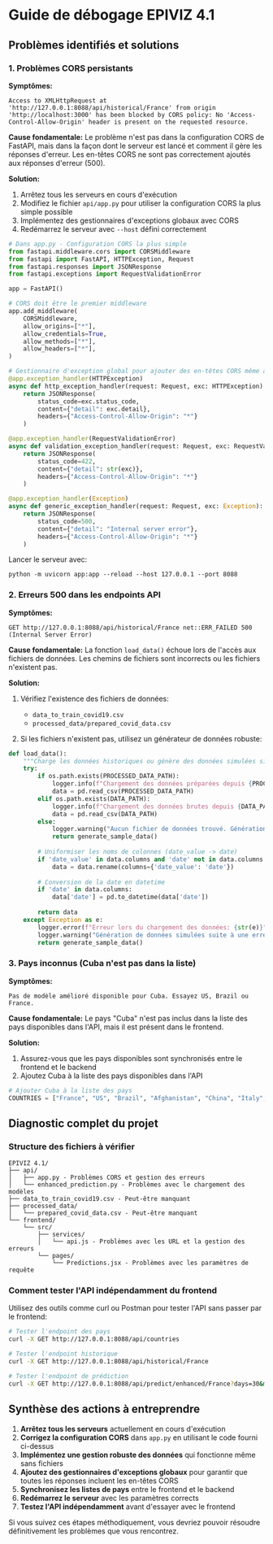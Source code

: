 # Guide de débogage EPIVIZ 4.1

## Problèmes identifiés et solutions

### 1. Problèmes CORS persistants

**Symptômes:**
```
Access to XMLHttpRequest at 'http://127.0.0.1:8088/api/historical/France' from origin 'http://localhost:3000' has been blocked by CORS policy: No 'Access-Control-Allow-Origin' header is present on the requested resource.
```

**Cause fondamentale:**
Le problème n'est pas dans la configuration CORS de FastAPI, mais dans la façon dont le serveur est lancé et comment il gère les réponses d'erreur. Les en-têtes CORS ne sont pas correctement ajoutés aux réponses d'erreur (500).

**Solution:**
1. Arrêtez tous les serveurs en cours d'exécution
2. Modifiez le fichier `api/app.py` pour utiliser la configuration CORS la plus simple possible
3. Implémentez des gestionnaires d'exceptions globaux avec CORS
4. Redémarrez le serveur avec `--host` défini correctement

```python
# Dans app.py - Configuration CORS la plus simple
from fastapi.middleware.cors import CORSMiddleware
from fastapi import FastAPI, HTTPException, Request
from fastapi.responses import JSONResponse
from fastapi.exceptions import RequestValidationError

app = FastAPI()

# CORS doit être le premier middleware
app.add_middleware(
    CORSMiddleware,
    allow_origins=["*"],
    allow_credentials=True,
    allow_methods=["*"],
    allow_headers=["*"],
)

# Gestionnaire d'exception global pour ajouter des en-têtes CORS même aux erreurs
@app.exception_handler(HTTPException)
async def http_exception_handler(request: Request, exc: HTTPException):
    return JSONResponse(
        status_code=exc.status_code,
        content={"detail": exc.detail},
        headers={"Access-Control-Allow-Origin": "*"}
    )

@app.exception_handler(RequestValidationError)
async def validation_exception_handler(request: Request, exc: RequestValidationError):
    return JSONResponse(
        status_code=422,
        content={"detail": str(exc)},
        headers={"Access-Control-Allow-Origin": "*"}
    )

@app.exception_handler(Exception)
async def generic_exception_handler(request: Request, exc: Exception):
    return JSONResponse(
        status_code=500,
        content={"detail": "Internal server error"},
        headers={"Access-Control-Allow-Origin": "*"}
    )
```

Lancer le serveur avec:
```
python -m uvicorn app:app --reload --host 127.0.0.1 --port 8088
```

### 2. Erreurs 500 dans les endpoints API

**Symptômes:**
```
GET http://127.0.0.1:8088/api/historical/France net::ERR_FAILED 500 (Internal Server Error)
```

**Cause fondamentale:**
La fonction `load_data()` échoue lors de l'accès aux fichiers de données. Les chemins de fichiers sont incorrects ou les fichiers n'existent pas.

**Solution:**
1. Vérifiez l'existence des fichiers de données:
   - `data_to_train_covid19.csv`
   - `processed_data/prepared_covid_data.csv`

2. Si les fichiers n'existent pas, utilisez un générateur de données robuste:

```python
def load_data():
    """Charge les données historiques ou génère des données simulées si nécessaires"""
    try:
        if os.path.exists(PROCESSED_DATA_PATH):
            logger.info(f"Chargement des données préparées depuis {PROCESSED_DATA_PATH}")
            data = pd.read_csv(PROCESSED_DATA_PATH)
        elif os.path.exists(DATA_PATH):
            logger.info(f"Chargement des données brutes depuis {DATA_PATH}")
            data = pd.read_csv(DATA_PATH)
        else:
            logger.warning("Aucun fichier de données trouvé. Génération de données simulées.")
            return generate_sample_data()
            
        # Uniformiser les noms de colonnes (date_value -> date)
        if 'date_value' in data.columns and 'date' not in data.columns:
            data = data.rename(columns={'date_value': 'date'})
            
        # Conversion de la date en datetime
        if 'date' in data.columns:
            data['date'] = pd.to_datetime(data['date'])
        
        return data
    except Exception as e:
        logger.error(f"Erreur lors du chargement des données: {str(e)}")
        logger.warning("Génération de données simulées suite à une erreur.")
        return generate_sample_data()
```

### 3. Pays inconnus (Cuba n'est pas dans la liste)

**Symptômes:**
```
Pas de modèle amélioré disponible pour Cuba. Essayez US, Brazil ou France.
```

**Cause fondamentale:**
Le pays "Cuba" n'est pas inclus dans la liste des pays disponibles dans l'API, mais il est présent dans le frontend.

**Solution:**
1. Assurez-vous que les pays disponibles sont synchronisés entre le frontend et le backend
2. Ajoutez Cuba à la liste des pays disponibles dans l'API

```python
# Ajouter Cuba à la liste des pays
COUNTRIES = ["France", "US", "Brazil", "Afghanistan", "China", "Italy", "Spain", "Germany", "Cuba", "United Kingdom", "India"]
```

## Diagnostic complet du projet

### Structure des fichiers à vérifier

```
EPIVIZ 4.1/
├── api/
│   ├── app.py - Problèmes CORS et gestion des erreurs
│   └── enhanced_prediction.py - Problèmes avec le chargement des modèles
├── data_to_train_covid19.csv - Peut-être manquant
├── processed_data/
│   └── prepared_covid_data.csv - Peut-être manquant
└── frontend/
    └── src/
        ├── services/
        │   └── api.js - Problèmes avec les URL et la gestion des erreurs
        └── pages/
            └── Predictions.jsx - Problèmes avec les paramètres de requête
```

### Comment tester l'API indépendamment du frontend

Utilisez des outils comme curl ou Postman pour tester l'API sans passer par le frontend:

```bash
# Tester l'endpoint des pays
curl -X GET http://127.0.0.1:8088/api/countries

# Tester l'endpoint historique
curl -X GET http://127.0.0.1:8088/api/historical/France

# Tester l'endpoint de prédiction
curl -X GET http://127.0.0.1:8088/api/predict/enhanced/France?days=30&model_type=enhanced
```

## Synthèse des actions à entreprendre

1. **Arrêtez tous les serveurs** actuellement en cours d'exécution
2. **Corrigez la configuration CORS** dans `app.py` en utilisant le code fourni ci-dessus
3. **Implémentez une gestion robuste des données** qui fonctionne même sans fichiers
4. **Ajoutez des gestionnaires d'exceptions globaux** pour garantir que toutes les réponses incluent les en-têtes CORS
5. **Synchronisez les listes de pays** entre le frontend et le backend
6. **Redémarrez le serveur** avec les paramètres corrects
7. **Testez l'API indépendamment** avant d'essayer avec le frontend

Si vous suivez ces étapes méthodiquement, vous devriez pouvoir résoudre définitivement les problèmes que vous rencontrez.
